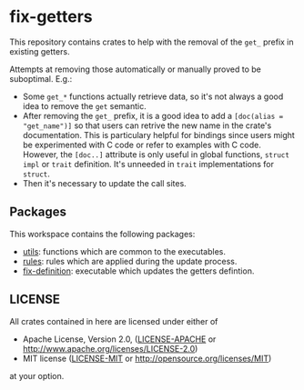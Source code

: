 # fix-getters

This repository contains crates to help with the removal of the `get_` prefix
in existing getters.

Attempts at removing those automatically or manually proved to be suboptimal.
E.g.:

- Some `get_*` functions actually retrieve data, so it's not always a good idea
  to remove the `get` semantic.
- After removing the `get_` prefix, it is a good idea to add a
  `[doc(alias = "get_name")]` so that users can retrive the new name in the
  crate's documentation. This is particulary helpful for bindings since users
  might be experimented with C code or refer to examples with C code.
  However, the `[doc..]` attribute is only useful in global functions,
  `struct` `impl` or `trait` definition. It's unneeded in `trait` implementations
  for `struct`.
- Then it's necessary to update the call sites.

## Packages

This workspace contains the following packages:

- [utils](utils/README.md): functions which are common to the executables.
- [rules](rules/README.md): rules which are applied during the update process.
- [fix-definition](fix-definition/README.md): executable which updates the
  getters defintion.

## LICENSE

All crates contained in here are licensed under either of

 * Apache License, Version 2.0, ([LICENSE-APACHE](LICENSE-APACHE) or
   http://www.apache.org/licenses/LICENSE-2.0)
 * MIT license ([LICENSE-MIT](LICENSE-MIT) or
   http://opensource.org/licenses/MIT)

at your option.
